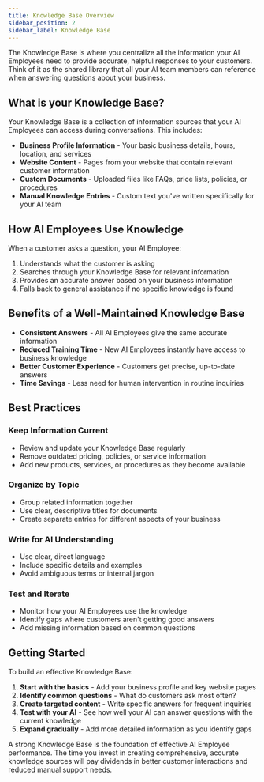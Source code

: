 ```yaml
---
title: Knowledge Base Overview
sidebar_position: 2
sidebar_label: Knowledge Base
---
```


The Knowledge Base is where you centralize all the information your AI Employees need to provide accurate, helpful responses to your customers. Think of it as the shared library that all your AI team members can reference when answering questions about your business.

## What is your Knowledge Base?

Your Knowledge Base is a collection of information sources that your AI Employees can access during conversations. This includes:

- **Business Profile Information** - Your basic business details, hours, location, and services
- **Website Content** - Pages from your website that contain relevant customer information
- **Custom Documents** - Uploaded files like FAQs, price lists, policies, or procedures
- **Manual Knowledge Entries** - Custom text you've written specifically for your AI team

## How AI Employees Use Knowledge

When a customer asks a question, your AI Employee:
1. Understands what the customer is asking
2. Searches through your Knowledge Base for relevant information
3. Provides an accurate answer based on your business information
4. Falls back to general assistance if no specific knowledge is found

## Benefits of a Well-Maintained Knowledge Base

- **Consistent Answers** - All AI Employees give the same accurate information
- **Reduced Training Time** - New AI Employees instantly have access to business knowledge
- **Better Customer Experience** - Customers get precise, up-to-date answers
- **Time Savings** - Less need for human intervention in routine inquiries

## Best Practices

### Keep Information Current
- Review and update your Knowledge Base regularly
- Remove outdated pricing, policies, or service information
- Add new products, services, or procedures as they become available

### Organize by Topic
- Group related information together
- Use clear, descriptive titles for documents
- Create separate entries for different aspects of your business

### Write for AI Understanding
- Use clear, direct language
- Include specific details and examples
- Avoid ambiguous terms or internal jargon

### Test and Iterate
- Monitor how your AI Employees use the knowledge
- Identify gaps where customers aren't getting good answers
- Add missing information based on common questions

## Getting Started

To build an effective Knowledge Base:

1. **Start with the basics** - Add your business profile and key website pages
2. **Identify common questions** - What do customers ask most often?
3. **Create targeted content** - Write specific answers for frequent inquiries
4. **Test with your AI** - See how well your AI can answer questions with the current knowledge
5. **Expand gradually** - Add more detailed information as you identify gaps

A strong Knowledge Base is the foundation of effective AI Employee performance. The time you invest in creating comprehensive, accurate knowledge sources will pay dividends in better customer interactions and reduced manual support needs. 